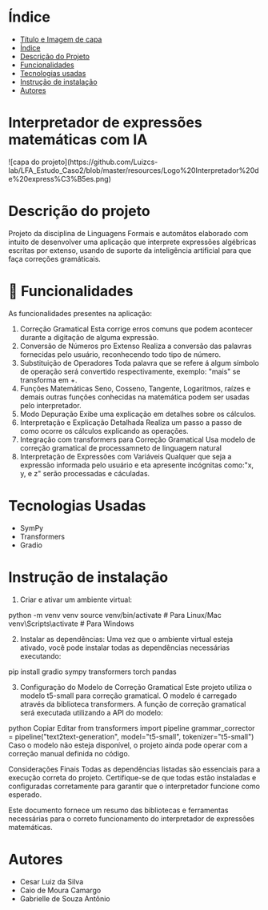 # Índice 

* [Título e Imagem de capa](#Título-e-Imagem-de-capa)
* [Índice](#índice)
* [Descrição do Projeto](#descrição-do-projeto)
* [Funcionalidades](#funcionalidades-e-demonstração-da-aplicação)
* [Tecnologias usadas](#tecnologias-utilizadas)
* [Instrução de instalação](#instalação)
* [Autores](#pessoas-desenvolvedoras)

<h1 aling="center">Interpretador de expressões matemáticas com IA</h1>
![capa do projeto](https://github.com/Luizcs-lab/LFA_Estudo_Caso2/blob/master/resources/Logo%20Interpretador%20de%20express%C3%B5es.png)

# Descrição do projeto
<p aling="center">Projeto da disciplina de Linguagens Formais e automâtos elaborado com intuito de desenvolver uma aplicação que interprete expressões algébricas escritas por extenso, usando de suporte da inteligência artificial para que faça correções gramáticais. </p>

# :hammer: Funcionalidades

As funcionalidades presentes na aplicação:
1. Correção Gramatical
    Esta corrige erros comuns que podem acontecer durante a digitação de alguma expressão.
2. Conversão de Números pro Extenso 
    Realiza a conversão das palavras fornecidas pelo usuário, reconhecendo todo tipo de número.
3. Substituição de Operadores
    Toda palavra que se refere á algum símbolo de operação será convertido respectivamente, exemplo: "mais" se transforma em +.
4. Funções Matemáticas
    Seno, Cosseno, Tangente, Logaritmos, raízes e demais outras funções conhecidas na matemática podem ser usadas pelo interpretador.
5. Modo Depuração 
    Exibe uma explicação em detalhes sobre os cálculos.
6. Interpretação e Explicação Detalhada
    Realiza um passo a passo de como ocorre os cálculos explicando as operações.
7. Integração com transformers para Correção Gramatical
    Usa modelo de correção gramatical de processamneto de linguagem natural
8. Interpretação de Expressões com Variáveis
    Qualquer que seja a expressão informada pelo usuário e eta apresente incógnitas como:"x, y, e z" serão processadas e cáculadas.                          

# Tecnologias Usadas
- SymPy
- Transformers
- Gradio

# Instrução de instalação
1. Criar e ativar um ambiente virtual:

python -m venv venv
source venv/bin/activate  # Para Linux/Mac
venv\Scripts\activate     # Para Windows

2. Instalar as dependências: Uma vez que o ambiente virtual esteja ativado, você pode instalar todas as dependências necessárias executando:

pip install gradio sympy transformers torch pandas

3. Configuração do Modelo de Correção Gramatical
Este projeto utiliza o modelo t5-small para correção gramatical. O modelo é carregado através da biblioteca transformers. A função de correção gramatical será executada utilizando a API do modelo:

python
Copiar
Editar
from transformers import pipeline
grammar_corrector = pipeline("text2text-generation", model="t5-small", tokenizer="t5-small")
Caso o modelo não esteja disponível, o projeto ainda pode operar com a correção manual definida no código.

Considerações Finais
Todas as dependências listadas são essenciais para a execução correta do projeto. Certifique-se de que todas estão instaladas e configuradas corretamente para garantir que o interpretador funcione como esperado.

Este documento fornece um resumo das bibliotecas e ferramentas necessárias para o correto funcionamento do interpretador de expressões matemáticas.

# Autores
- Cesar Luiz da Silva
- Caio de Moura Camargo
- Gabrielle de Souza Antônio
